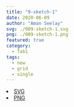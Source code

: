 ```yaml
---
title: "9-sketch-1"
date: 2020-06-09
author: "Aman Seelay"
svg: ./009-sketch-1.svg
png: ./009-sketch-1.png
featured: true
category:
  - Tab1
tags:
  - new
  - grid
  - single
---
```

<li><a href="./009-sketch-1.svg" download className="btn-svg">SVG</a></li>
<li><a href="./009-sketch-1.png" download className="btn-png">PNG</a></li>
